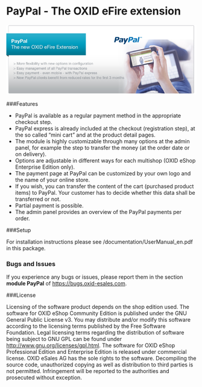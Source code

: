 PayPal - The OXID eFire extension
======

![OXID eFire extension paypal](paypal_banner.jpg)

###Features

* PayPal is available as a regular payment method in the appropriate checkout step.
* PayPal express is already included at the checkout (registration step), at the so called “mini cart” and at the product detail pages.
* The module is highly customizable through many options at the admin panel, for example the step to transfer the money (at the order date or on delivery).
* Options are adjustable in different ways for each multishop (OXID eShop Enterprise Edition only).
* The payment page at PayPal can be customized by your own logo and the name of your online store.
* If you wish, you can transfer the content of the cart (purchased product items) to PayPal. Your customer has to decide whether this data shall be transferred or not.
* Partial payment is possible.
* The admin panel provides an overview of the PayPal payments per order.


###Setup

For installation instructions please see /documentation/UserManual_en.pdf in this package.

### Bugs and Issues

If you experience any bugs or issues, please report them in the section **module PayPal** of https://bugs.oxid-esales.com.

###License

Licensing of the software product depends on the shop edition used.
The software for OXID eShop Community Edition is published under the GNU General Public License v3.
You may distribute and/or modify this software according to the licensing terms published by the Free
Software Foundation. Legal licensing terms regarding the distribution of software being subject to GNU
GPL can be found under http://www.gnu.org/licenses/gpl.html.
The software for OXID eShop Professional Edition and Enterprise Edition is released under commercial
license. OXID eSales AG has the sole rights to the software. Decompiling the source code, unauthorized
copying as well as distribution to third parties is not permitted. Infringement will be reported to the
authorities and prosecuted without exception.
